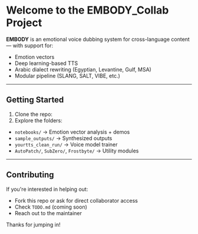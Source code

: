 # Welcome to the EMBODY_Collab Project

**EMBODY** is an emotional voice dubbing system for cross-language content — with support for:
- Emotion vectors
- Deep learning-based TTS
- Arabic dialect rewriting (Egyptian, Levantine, Gulf, MSA)
- Modular pipeline (SLANG, SALT, VIBE, etc.)

---

## Getting Started

1. Clone the repo:
2. Explore the folders:
- `notebooks/` → Emotion vector analysis + demos
- `sample_outputs/` → Synthesized outputs
- `yourtts_clean_run/` → Voice model trainer
- `AutoPatch/`, `SubZero/`, `Frostbyte/` → Utility modules

---

## Contributing

If you're interested in helping out:
- Fork this repo or ask for direct collaborator access
- Check `TODO.md` (coming soon)
- Reach out to the maintainer

Thanks for jumping in!
